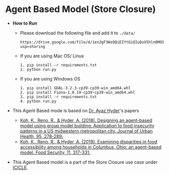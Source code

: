  # Agent Based Model (Store Closure)

- **How to Run**
    - Please download the following file and add it to ``` ./data/ ```
        ```
        https://drive.google.com/file/d/1ev2gF3WzQQiEIYtGiQIuQsX5hln0MOSp/view?usp=sharing
        ```
    - If you are using Mac OS/ Linux
        ``` 
        1. pip install -r requirements.txt
        2. python run.py
        ```
    - If you are using Windows OS
        ```
        1. pip install GDAL-3.2.3-cp39-cp39-win_amd64.whl
        2. pip install Fiona-1.8.19-cp39-cp39-win_amd64.whl
        3. pip install -r requirements.txt
        4. python run.py
        ```
- This Agent Based mode is based on [Dr. Ayaz Hyder](https://cph.osu.edu/people/ahyder)'s papers
    * [Koh, K., Reno, R., & Hyder, A. (2018). Designing an agent-based model using group model building: Application to food insecurity patterns in a US midwestern metropolitan city. Journal of Urban Health, 95, 278-289.](https://link.springer.com/article/10.1007/s11524-018-0230-1)
    * [Koh, K., Reno, R., & Hyder, A. (2019). Examining disparities in food accessibility among households in Columbus, Ohio: an agent-based model. Food Security, 11, 317-331.](https://link.springer.com/article/10.1007/s12571-019-00900-7)

- This Agent Based model is a part of the Store Closure use case under [ICICLE](https://icicle.osu.edu/).

 